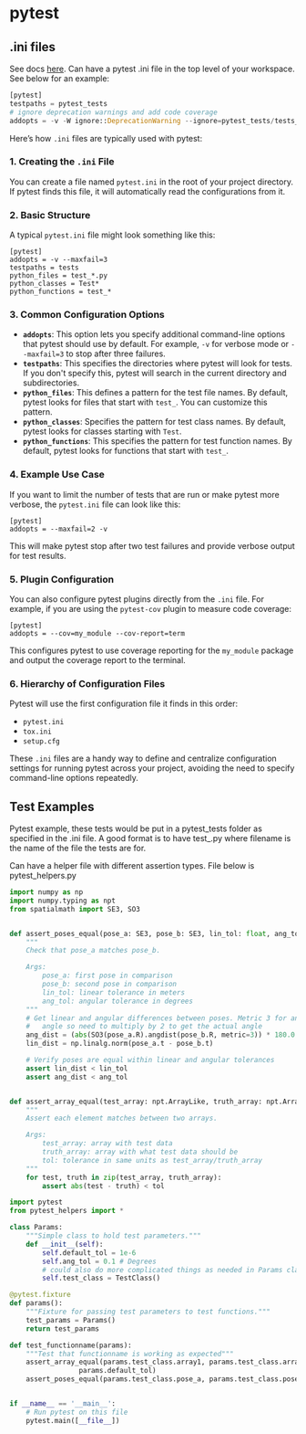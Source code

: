 # pytest
## .ini files
See docs [here](https://docs.pytest.org/en/stable/). Can have a pytest .ini file in the top level of your workspace. See below for an example:
```python
[pytest]
testpaths = pytest_tests
# ignore deprecation warnings and add code coverage
addopts = -v -W ignore::DeprecationWarning --ignore=pytest_tests/tests_to_ignore --cov --cov-config=.coveragerc
```
Here’s how `.ini` files are typically used with pytest:

### 1. **Creating the `.ini` File**

You can create a file named `pytest.ini` in the root of your project directory. If pytest finds this file, it will automatically read the configurations from it.

### 2. **Basic Structure**

A typical `pytest.ini` file might look something like this:
```
[pytest]
addopts = -v --maxfail=3
testpaths = tests 
python_files = test_*.py 
python_classes = Test* 
python_functions = test_*
```

### 3. **Common Configuration Options**

- **`addopts`**: This option lets you specify additional command-line options that pytest should use by default. For example, `-v` for verbose mode or `--maxfail=3` to stop after three failures.
- **`testpaths`**: This specifies the directories where pytest will look for tests. If you don't specify this, pytest will search in the current directory and subdirectories.
- **`python_files`**: This defines a pattern for the test file names. By default, pytest looks for files that start with `test_`. You can customize this pattern.
- **`python_classes`**: Specifies the pattern for test class names. By default, pytest looks for classes starting with `Test`.
- **`python_functions`**: This specifies the pattern for test function names. By default, pytest looks for functions that start with `test_`.

### 4. **Example Use Case**

If you want to limit the number of tests that are run or make pytest more verbose, the `pytest.ini` file can look like this:
```
[pytest]
addopts = --maxfail=2 -v
```

This will make pytest stop after two test failures and provide verbose output for test results.

### 5. **Plugin Configuration**

You can also configure pytest plugins directly from the `.ini` file. For example, if you are using the `pytest-cov` plugin to measure code coverage:
```
[pytest]
addopts = --cov=my_module --cov-report=term
```

This configures pytest to use coverage reporting for the `my_module` package and output the coverage report to the terminal.

### 6. **Hierarchy of Configuration Files**

Pytest will use the first configuration file it finds in this order:

- `pytest.ini`
- `tox.ini`
- `setup.cfg`

These `.ini` files are a handy way to define and centralize configuration settings for running pytest across your project, avoiding the need to specify command-line options repeatedly.

## Test Examples
Pytest example, these tests would be put in a pytest_tests folder as specified in the .ini file. A good format is to have test_<filename>.py where filename is the name of the file the tests are for.

Can have a helper file with different assertion types. File below is pytest_helpers.py
```python
import numpy as np
import numpy.typing as npt
from spatialmath import SE3, SO3


def assert_poses_equal(pose_a: SE3, pose_b: SE3, lin_tol: float, ang_tol: float):
    """
    Check that pose_a matches pose_b.

    Args:
        pose_a: first pose in comparison
        pose_b: second pose in comparison
        lin_tol: linear tolerance in meters
        ang_tol: angular tolerance in degrees
    """
    # Get linear and angular differences between poses. Metric 3 for angdist provides half the actual
    #   angle so need to multiply by 2 to get the actual angle
    ang_dist = (abs(SO3(pose_a.R).angdist(pose_b.R, metric=3)) * 180.0 / np.pi) * 2.0 # degrees
    lin_dist = np.linalg.norm(pose_a.t - pose_b.t)

    # Verify poses are equal within linear and angular tolerances
    assert lin_dist < lin_tol
    assert ang_dist < ang_tol


def assert_array_equal(test_array: npt.ArrayLike, truth_array: npt.ArrayLike, tol: float):
    """
    Assert each element matches between two arrays.

    Args:
        test_array: array with test data
        truth_array: array with what test data should be
        tol: tolerance in same units as test_array/truth_array
    """
    for test, truth in zip(test_array, truth_array):
        assert abs(test - truth) < tol
```

```python
import pytest
from pytest_helpers import *

class Params:
    """Simple class to hold test parameters."""
    def __init__(self):
        self.default_tol = 1e-6
        self.ang_tol = 0.1 # Degrees
		# could also do more complicated things as needed in Params class like initializing a class you are testing, etc.
		self.test_class = TestClass()

@pytest.fixture
def params():
    """Fixture for passing test parameters to test functions."""
    test_params = Params()
    return test_params

def test_functionname(params):
    """Test that functionname is working as expected"""
    assert_array_equal(params.test_class.array1, params.test_class.array1,
                 params.default_tol)
    assert_poses_equal(params.test_class.pose_a, params.test_class.pose_b, params.default_tol, params.ang_tol)


if __name__ == '__main__':
    # Run pytest on this file
    pytest.main([__file__])
```


